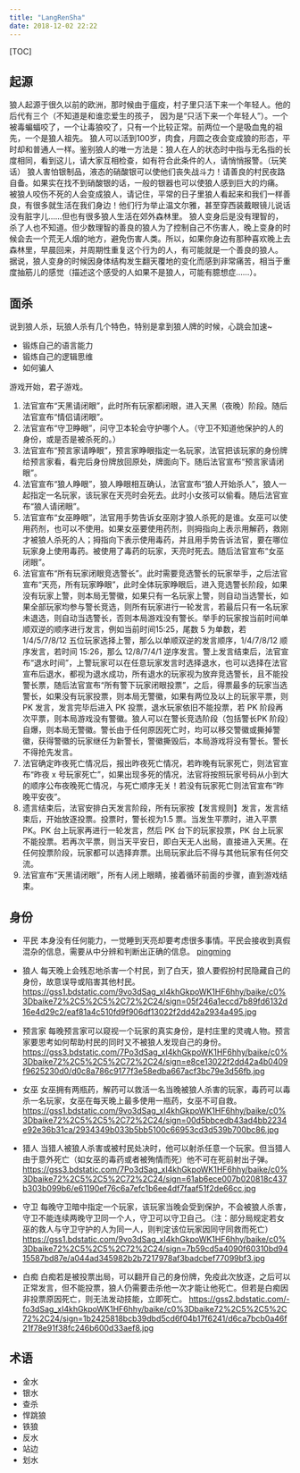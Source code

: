 ```yaml
---
title: "LangRenSha"
date: 2018-12-02 22:22
---
```


[TOC]

## 起源
狼人起源于很久以前的欧洲，那时候由于瘟疫，村子里只活下来一个年轻人。他的后代有三个（不知道是和谁恋爱生的孩子，
因为是“只活下来一个年轻人”）。一个被毒蝙蝠咬了，一个让毒狼咬了，只有一个比较正常。前两位一个是吸血鬼的祖先，一个是狼人祖先。
狼人可以活到100岁，肉食，月圆之夜会变成狼的形态，平时却和普通人一样。鉴别狼人的唯一方法是：狼人在人的状态时中指与无名指的长度相同，看到这儿，请大家互相检查，如有符合此条件的人，请悄悄报警。（玩笑话）
狼人害怕银制品，液态的硝酸银可以使他们丧失战斗力！请善良的村民夜路自备。如果实在找不到硝酸银的话，一般的银器也可以使狼人感到巨大的灼痛。
被狼人咬伤不死的人会变成狼人，请记住，平常的日子里狼人看起来和我们一样善良，有很多就生活在我们身边！他们行为举止温文尔雅，甚至穿西装戴眼镜儿说话没有脏字儿……但也有很多狼人生活在郊外森林里。
狼人变身后是没有理智的，杀了人也不知道。但少数理智的善良的狼人为了控制自己不伤害人，晚上变身的时候会去一个荒无人烟的地方，避免伤害人类。所以，如果你身边有那种喜欢晚上去森林里，早晨回来，并周期性重复这个行为的人，有可能就是一个善良的狼人。
据说，狼人变身的时候因身体结构发生翻天覆地的变化而感到非常痛苦，相当于重度抽筋儿的感觉（描述这个感受的人如果不是狼人，可能有臆想症……）。

## 面杀

说到狼人杀，玩狼人杀有几个特色，特别是拿到狼人牌的时候，心跳会加速~

- 锻炼自己的语言能力
- 锻炼自己的逻辑思维
- 如何骗人

游戏开始，君子游戏。
1. 法官宣布“天黑请闭眼”，此时所有玩家都闭眼，进入天黑（夜晚）阶段。随后法官宣布“情侣请闭眼”。
2. 法官宣布“守卫睁眼”，问守卫本轮会守护哪个人。（守卫不知道他保护的人的身份，或是否是被杀死的。）
3. 法官宣布“预言家请睁眼”，预言家睁眼指定一名玩家，法官把该玩家的身份牌给预言家看，看完后身份牌放回原处，牌面向下。随后法官宣布“预言家请闭眼”。
4. 法官宣布“狼人睁眼”，狼人睁眼相互确认，法官宣布“狼人开始杀人”，狼人一起指定一名玩家，该玩家在天亮时会死去。此时小女孩可以偷看。随后法官宣布“狼人请闭眼”。
5. 法官宣布“女巫睁眼”，法官用手势告诉女巫刚才狼人杀死的是谁。女巫可以使用药剂，也可以不使用。如果女巫要使用药剂，则拇指向上表示用解药，救刚才被狼人杀死的人；拇指向下表示使用毒药，并且用手势告诉法官，要在哪位玩家身上使用毒药。被使用了毒药的玩家，天亮时死去。随后法官宣布“女巫闭眼”。
6. 法官宣布“所有玩家闭眼竞选警长”。此时需要竞选警长的玩家举手，之后法官宣布“天亮，所有玩家睁眼”，此时全体玩家睁眼后，进入竞选警长阶段，如果没有玩家上警，则本局无警徽，如果只有一名玩家上警，则自动当选警长，如果全部玩家均参与警长竞选，则所有玩家进行一轮发言，若最后只有一名玩家未退选，则自动当选警长，否则本局游戏没有警长。举手的玩家按当前时间单顺双逆的顺序进行发言，例如当前时间15:25，尾数 5 为单数，若 1/4/5/7/8/12 五位玩家选择上警，那么以单顺双逆的发言顺序，1/4/7/8/12 顺序发言，若时间 15:26，那么 12/8/7/4/1 逆序发言。警上发言结束后，法官宣布“退水时间”，上警玩家可以在任意玩家发言时选择退水，也可以选择在法官宣布后退水，都视为退水成功，所有退水的玩家视为放弃竞选警长，且不能投警长票，随后法官宣布“所有警下玩家闭眼投票”，之后，得票最多的玩家当选警长，如果没有玩家投票，则本局无警徽，如果有两位及以上的玩家平票，则PK 发言，发言完毕后进入 PK 投票，退水玩家依旧不能投票，若 PK 阶段再次平票，则本局游戏没有警徽。狼人可以在警长竞选阶段（包括警长PK 阶段）自爆，则本局无警徽。警长由于任何原因死亡时，均可以移交警徽或撕掉警徽，获得警徽的玩家继任为新警长，警徽撕毁后，本局游戏将没有警长。警长不得抢先发言。
7. 法官确定昨夜死亡情况后，报出昨夜死亡情况，若昨晚有玩家死亡，则法官宣布“昨夜 x 号玩家死亡”，如果出现多死的情况，法官将按照玩家号码从小到大的顺序公布夜晚死亡情况，与死亡顺序无关！若没有玩家死亡则法官宣布“昨晚平安夜”。
8. 遗言结束后，法官安排白天发言阶段，所有玩家按【发言规则】发言，发言结束后，开始放逐投票。投票时，警长视为1.5 票。当发生平票时，进入平票 PK。PK 台上玩家再进行一轮发言，然后 PK 台下的玩家投票，PK 台上玩家不能投票。若再次平票，则当天平安日，即白天无人出局，直接进入天黑。在任何投票阶段，玩家都可以选择弃票。出局玩家此后不得与其他玩家有任何交流。
9. 法官宣布“天黑请闭眼”，所有人闭上眼睛，接着循环前面的步骤，直到游戏结束。


## 身份

- 平民
本身没有任何能力，一觉睡到天亮却要考虑很多事情。平民会接收到真假混杂的信息，需要从中分辨和判断出正确的信息。
[pingming](/images/pingming.jpg)
- 狼人
每天晚上会残忍地杀害一个村民，到了白天，狼人要假扮村民隐藏自己的身份，故意误导或陷害其他村民。
https://gss1.bdstatic.com/9vo3dSag_xI4khGkpoWK1HF6hhy/baike/c0%3Dbaike72%2C5%2C5%2C72%2C24/sign=05f246a1eccd7b89fd6132d16e4d29c2/eaf81a4c510fd9f906df13022f2dd42a2934a495.jpg
　　

- 预言家
每晚预言家可以窥视一个玩家的真实身份，是村庄里的灵魂人物。预言家要思考如何帮助村民的同时又不被狼人发现自己的身份。
https://gss3.bdstatic.com/7Po3dSag_xI4khGkpoWK1HF6hhy/baike/c0%3Dbaike72%2C5%2C5%2C72%2C24/sign=e8ce13022f2dd42a4b0409f9625230d0/d0c8a786c9177f3e58edba667acf3bc79e3d56fb.jpg

- 女巫
女巫拥有两瓶药，解药可以救活一名当晚被狼人杀害的玩家，毒药可以毒杀一名玩家，女巫在每天晚上最多使用一瓶药，女巫不可自救。
https://gss1.bdstatic.com/9vo3dSag_xI4khGkpoWK1HF6hhy/baike/c0%3Dbaike72%2C5%2C5%2C72%2C24/sign=00d5bbcedb43ad4bb2234e92e36b31ca/2934349b033b5bb5100c66953cd3d539b700bc86.jpg
- 猎人
当猎人被狼人杀害或被村民处决时，他可以射杀任意一个玩家。但当猎人由于意外死亡（如女巫的毒药或者被殉情而死）他不可在死前射出子弹。
https://gss3.bdstatic.com/7Po3dSag_xI4khGkpoWK1HF6hhy/baike/c0%3Dbaike72%2C5%2C5%2C72%2C24/sign=61ab6ece007b020818c437b303b099b6/e61190ef76c6a7efc1b6ee4df7faaf51f2de66cc.jpg

- 守卫
每晚守卫暗中指定一个玩家，该玩家当晚会受到保护，不会被狼人杀害，守卫不能连续两晚守卫同一个人，守卫可以守卫自己。（注：部分局规定若女巫的救人与守卫守护的人为同一人，则判定该位玩家因同守同救而死亡）
https://gss1.bdstatic.com/9vo3dSag_xI4khGkpoWK1HF6hhy/baike/c0%3Dbaike72%2C5%2C5%2C72%2C24/sign=7b59cd5a4090f60310bd9415587bd87e/a044ad345982b2b7217978af3badcbef77099bf3.jpg
- 白痴
白痴若是被投票出局，可以翻开自己的身份牌，免疫此次放逐，之后可以正常发言，但不能投票，狼人仍需要击杀他一次才能让他死亡。但若是白痴因非投票原因死亡，则无法发动技能，立即死亡。
https://gss2.bdstatic.com/-fo3dSag_xI4khGkpoWK1HF6hhy/baike/c0%3Dbaike72%2C5%2C5%2C72%2C24/sign=1b2425818bcb39dbd5cd6f04b17f6241/d6ca7bcb0a46f21f78e91f38fc246b600d33aef8.jpg

## 术语
- 金水
- 银水
- 查杀
- 悍跳狼
- 铁狼
- 反水
- 站边
- 划水
